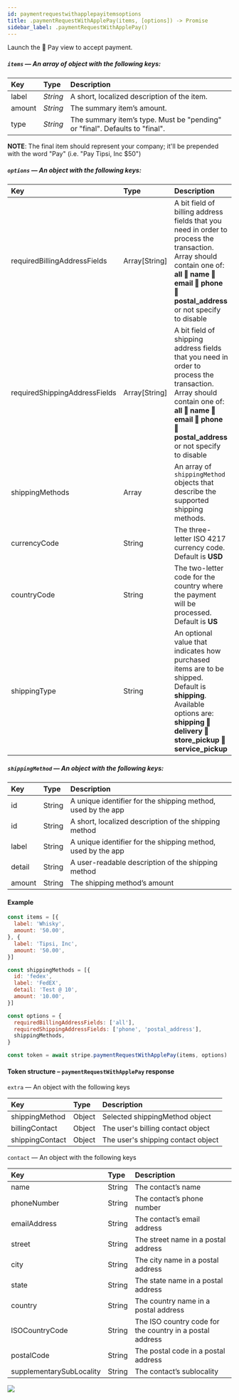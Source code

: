 ```yaml
---
id: paymentrequestwithapplepayitemsoptions
title: .paymentRequestWithApplePay(items, [options]) -> Promise
sidebar_label: .paymentRequestWithApplePay()
---
```


Launch the  Pay view to accept payment.

##### `items` — An array of object with the following keys:

| Key | Type | Description |
| :--- | :--- | :--- |
| label | _String_ | A short, localized description of the item. |
| amount | _String_ | The summary item’s amount. |
| type | _String_ | The summary item’s type. Must be "pending" or "final". Defaults to "final". |

**NOTE**: The final item should represent your company; it'll be prepended with the word "Pay" (i.e. "Pay Tipsi, Inc $50")

##### `options` — An object with the following keys:

| Key | Type | Description |
| :--- | :--- | :--- |
| requiredBillingAddressFields | Array[String] | A bit field of billing address fields that you need in order to process the transaction. Array should contain one of: **all ‖ name ‖ email ‖ phone ‖ postal_address** or not specify to disable |
| requiredShippingAddressFields | Array[String] | A bit field of shipping address fields that you need in order to process the transaction. Array should contain one of: **all ‖ name ‖ email ‖ phone ‖ postal_address** or not specify to disable |
| shippingMethods | Array | An array of `shippingMethod` objects that describe the supported shipping methods. |
| currencyCode | String | The three-letter ISO 4217 currency code. Default is **USD** |
| countryCode | String | The two-letter code for the country where the payment will be processed. Default is **US** |
| shippingType | String | An optional value that indicates how purchased items are to be shipped. Default is **shipping**. Available options are: **shipping ‖ delivery ‖ store_pickup ‖ service_pickup** |

##### `shippingMethod` — An object with the following keys:

| Key | Type | Description |
| :--- | :--- | :--- |
| id | String | A unique identifier for the shipping method, used by the app |
| id | String | A short, localized description of the shipping method |
| label | String | A unique identifier for the shipping method, used by the app |
| detail | String | A user-readable description of the shipping method |
| amount | String | The shipping method’s amount |

#### Example

```js
const items = [{
  label: 'Whisky',
  amount: '50.00',
}, {
  label: 'Tipsi, Inc',
  amount: '50.00',
}]

const shippingMethods = [{
  id: 'fedex',
  label: 'FedEX',
  detail: 'Test @ 10',
  amount: '10.00',
}]

const options = {
  requiredBillingAddressFields: ['all'],
  requiredShippingAddressFields: ['phone', 'postal_address'],
  shippingMethods,
}

const token = await stripe.paymentRequestWithApplePay(items, options)
```

#### Token structure – `paymentRequestWithApplePay` response

`extra` — An object with the following keys

| Key | Type | Description |
| :--- | :--- | :--- |
| shippingMethod | Object | Selected shippingMethod object |
| billingContact | Object | The user's billing contact object |
| shippingContact | Object | The user's shipping contact object |

`contact` — An object with the following keys

| Key | Type | Description |
| :--- | :--- | :--- |
| name | String | The contact’s name |
| phoneNumber | String | The contact’s phone number |
| emailAddress | String | The contact’s email address |
| street | String | The street name in a postal address |
| city | String | The city name in a postal address |
| state | String | The state name in a postal address |
| country | String | The country name in a postal address |
| ISOCountryCode | String | The ISO country code for the country in a postal address |
| postalCode | String | The postal code in a postal address |
| supplementarySubLocality | String | The contact’s sublocality |

![](https://cloud.githubusercontent.com/assets/1177226/20272773/008e5994-aaa0-11e6-8c24-b4bedf245741.gif)
